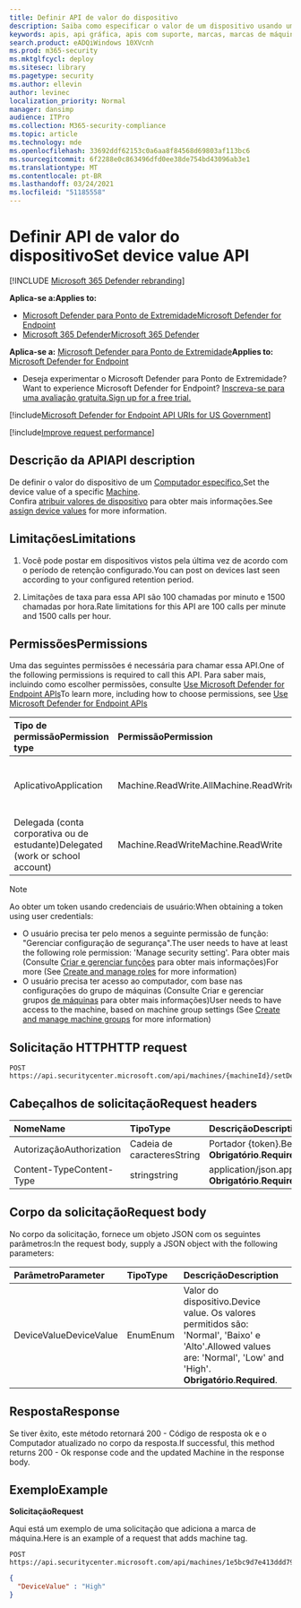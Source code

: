 ```yaml
---
title: Definir API de valor do dispositivo
description: Saiba como especificar o valor de um dispositivo usando uma API do Microsoft Defender para Ponto de Extremidade.
keywords: apis, api gráfica, apis com suporte, marcas, marcas de máquina
search.product: eADQiWindows 10XVcnh
ms.prod: m365-security
ms.mktglfcycl: deploy
ms.sitesec: library
ms.pagetype: security
ms.author: ellevin
author: levinec
localization_priority: Normal
manager: dansimp
audience: ITPro
ms.collection: M365-security-compliance
ms.topic: article
ms.technology: mde
ms.openlocfilehash: 33692ddf62153c0a6aa8f84568d69803af113bc6
ms.sourcegitcommit: 6f2288e0c863496dfd0ee38de754bd43096ab3e1
ms.translationtype: MT
ms.contentlocale: pt-BR
ms.lasthandoff: 03/24/2021
ms.locfileid: "51185558"
---
```

# <a name="set-device-value-api"></a><span data-ttu-id="a4483-104">Definir API de valor do dispositivo</span><span class="sxs-lookup"><span data-stu-id="a4483-104">Set device value API</span></span>

[!INCLUDE [Microsoft 365 Defender rebranding](../../includes/microsoft-defender.md)]

<span data-ttu-id="a4483-105">**Aplica-se a:**</span><span class="sxs-lookup"><span data-stu-id="a4483-105">**Applies to:**</span></span>
- [<span data-ttu-id="a4483-106">Microsoft Defender para Ponto de Extremidade</span><span class="sxs-lookup"><span data-stu-id="a4483-106">Microsoft Defender for Endpoint</span></span>](https://go.microsoft.com/fwlink/p/?linkid=2154037)
- [<span data-ttu-id="a4483-107">Microsoft 365 Defender</span><span class="sxs-lookup"><span data-stu-id="a4483-107">Microsoft 365 Defender</span></span>](https://go.microsoft.com/fwlink/?linkid=2118804)

<span data-ttu-id="a4483-108">**Aplica-se a:** [Microsoft Defender para Ponto de Extremidade](https://go.microsoft.com/fwlink/?linkid=2154037)</span><span class="sxs-lookup"><span data-stu-id="a4483-108">**Applies to:** [Microsoft Defender for Endpoint](https://go.microsoft.com/fwlink/?linkid=2154037)</span></span>

- <span data-ttu-id="a4483-109">Deseja experimentar o Microsoft Defender para Ponto de Extremidade?</span><span class="sxs-lookup"><span data-stu-id="a4483-109">Want to experience Microsoft Defender for Endpoint?</span></span> [<span data-ttu-id="a4483-110">Inscreva-se para uma avaliação gratuita.</span><span class="sxs-lookup"><span data-stu-id="a4483-110">Sign up for a free trial.</span></span>](https://www.microsoft.com/microsoft-365/windows/microsoft-defender-atp?ocid=docs-wdatp-exposedapis-abovefoldlink) 

[!include[Microsoft Defender for Endpoint API URIs for US Government](../../includes/microsoft-defender-api-usgov.md)]

[!include[Improve request performance](../../includes/improve-request-performance.md)]


## <a name="api-description"></a><span data-ttu-id="a4483-111">Descrição da API</span><span class="sxs-lookup"><span data-stu-id="a4483-111">API description</span></span>

<span data-ttu-id="a4483-112">De definir o valor do dispositivo de um [Computador específico.](machine.md)</span><span class="sxs-lookup"><span data-stu-id="a4483-112">Set the device value of a specific [Machine](machine.md).</span></span><br>
<span data-ttu-id="a4483-113">Confira [atribuir valores de dispositivo](tvm-assign-device-value.md) para obter mais informações.</span><span class="sxs-lookup"><span data-stu-id="a4483-113">See [assign device values](tvm-assign-device-value.md) for more information.</span></span>

## <a name="limitations"></a><span data-ttu-id="a4483-114">Limitações</span><span class="sxs-lookup"><span data-stu-id="a4483-114">Limitations</span></span>

1. <span data-ttu-id="a4483-115">Você pode postar em dispositivos vistos pela última vez de acordo com o período de retenção configurado.</span><span class="sxs-lookup"><span data-stu-id="a4483-115">You can post on devices last seen according to your configured retention period.</span></span>

2. <span data-ttu-id="a4483-116">Limitações de taxa para essa API são 100 chamadas por minuto e 1500 chamadas por hora.</span><span class="sxs-lookup"><span data-stu-id="a4483-116">Rate limitations for this API are 100 calls per minute and 1500 calls per hour.</span></span>


## <a name="permissions"></a><span data-ttu-id="a4483-117">Permissões</span><span class="sxs-lookup"><span data-stu-id="a4483-117">Permissions</span></span>

<span data-ttu-id="a4483-118">Uma das seguintes permissões é necessária para chamar essa API.</span><span class="sxs-lookup"><span data-stu-id="a4483-118">One of the following permissions is required to call this API.</span></span> <span data-ttu-id="a4483-119">Para saber mais, incluindo como escolher permissões, consulte [Use Microsoft Defender for Endpoint APIs](apis-intro.md)</span><span class="sxs-lookup"><span data-stu-id="a4483-119">To learn more, including how to choose permissions, see [Use Microsoft Defender for Endpoint APIs](apis-intro.md)</span></span>

<span data-ttu-id="a4483-120">Tipo de permissão</span><span class="sxs-lookup"><span data-stu-id="a4483-120">Permission type</span></span> |    <span data-ttu-id="a4483-121">Permissão</span><span class="sxs-lookup"><span data-stu-id="a4483-121">Permission</span></span>    |    <span data-ttu-id="a4483-122">Nome de exibição de permissão</span><span class="sxs-lookup"><span data-stu-id="a4483-122">Permission display name</span></span>
:---|:---|:---
<span data-ttu-id="a4483-123">Aplicativo</span><span class="sxs-lookup"><span data-stu-id="a4483-123">Application</span></span> |    <span data-ttu-id="a4483-124">Machine.ReadWrite.All</span><span class="sxs-lookup"><span data-stu-id="a4483-124">Machine.ReadWrite.All</span></span> |    <span data-ttu-id="a4483-125">'Ler e gravar todas as informações do computador'</span><span class="sxs-lookup"><span data-stu-id="a4483-125">'Read and write all machine information'</span></span>
<span data-ttu-id="a4483-126">Delegada (conta corporativa ou de estudante)</span><span class="sxs-lookup"><span data-stu-id="a4483-126">Delegated (work or school account)</span></span> | <span data-ttu-id="a4483-127">Machine.ReadWrite</span><span class="sxs-lookup"><span data-stu-id="a4483-127">Machine.ReadWrite</span></span> | <span data-ttu-id="a4483-128">'Informações de máquina de leitura e gravação'</span><span class="sxs-lookup"><span data-stu-id="a4483-128">'Read and write machine information'</span></span>

>[!Note]
> <span data-ttu-id="a4483-129">Ao obter um token usando credenciais de usuário:</span><span class="sxs-lookup"><span data-stu-id="a4483-129">When obtaining a token using user credentials:</span></span>
>
>- <span data-ttu-id="a4483-130">O usuário precisa ter pelo menos a seguinte permissão de função: "Gerenciar configuração de segurança".</span><span class="sxs-lookup"><span data-stu-id="a4483-130">The user needs to have at least the following role permission: 'Manage security setting'.</span></span> <span data-ttu-id="a4483-131">Para obter mais (Consulte [Criar e gerenciar funções](user-roles.md) para obter mais informações)</span><span class="sxs-lookup"><span data-stu-id="a4483-131">For more  (See [Create and manage roles](user-roles.md) for more information)</span></span>
>- <span data-ttu-id="a4483-132">O usuário precisa ter acesso ao computador, com base nas configurações do grupo de máquinas (Consulte Criar e gerenciar grupos [de máquinas](machine-groups.md) para obter mais informações)</span><span class="sxs-lookup"><span data-stu-id="a4483-132">User needs to have access to the machine, based on machine group settings (See [Create and manage machine groups](machine-groups.md) for more information)</span></span>

## <a name="http-request"></a><span data-ttu-id="a4483-133">Solicitação HTTP</span><span class="sxs-lookup"><span data-stu-id="a4483-133">HTTP request</span></span>

```http
POST https://api.securitycenter.microsoft.com/api/machines/{machineId}/setDeviceValue
```

## <a name="request-headers"></a><span data-ttu-id="a4483-134">Cabeçalhos de solicitação</span><span class="sxs-lookup"><span data-stu-id="a4483-134">Request headers</span></span>

<span data-ttu-id="a4483-135">Nome</span><span class="sxs-lookup"><span data-stu-id="a4483-135">Name</span></span> | <span data-ttu-id="a4483-136">Tipo</span><span class="sxs-lookup"><span data-stu-id="a4483-136">Type</span></span> | <span data-ttu-id="a4483-137">Descrição</span><span class="sxs-lookup"><span data-stu-id="a4483-137">Description</span></span>
:---|:---|:---
<span data-ttu-id="a4483-138">Autorização</span><span class="sxs-lookup"><span data-stu-id="a4483-138">Authorization</span></span> | <span data-ttu-id="a4483-139">Cadeia de caracteres</span><span class="sxs-lookup"><span data-stu-id="a4483-139">String</span></span> | <span data-ttu-id="a4483-140">Portador {token}.</span><span class="sxs-lookup"><span data-stu-id="a4483-140">Bearer {token}.</span></span> <span data-ttu-id="a4483-141">**Obrigatório**.</span><span class="sxs-lookup"><span data-stu-id="a4483-141">**Required**.</span></span>
<span data-ttu-id="a4483-142">Content-Type</span><span class="sxs-lookup"><span data-stu-id="a4483-142">Content-Type</span></span> | <span data-ttu-id="a4483-143">string</span><span class="sxs-lookup"><span data-stu-id="a4483-143">string</span></span> | <span data-ttu-id="a4483-144">application/json.</span><span class="sxs-lookup"><span data-stu-id="a4483-144">application/json.</span></span> <span data-ttu-id="a4483-145">**Obrigatório**.</span><span class="sxs-lookup"><span data-stu-id="a4483-145">**Required**.</span></span>

## <a name="request-body"></a><span data-ttu-id="a4483-146">Corpo da solicitação</span><span class="sxs-lookup"><span data-stu-id="a4483-146">Request body</span></span>

<span data-ttu-id="a4483-147">No corpo da solicitação, fornece um objeto JSON com os seguintes parâmetros:</span><span class="sxs-lookup"><span data-stu-id="a4483-147">In the request body, supply a JSON object with the following parameters:</span></span>

<span data-ttu-id="a4483-148">Parâmetro</span><span class="sxs-lookup"><span data-stu-id="a4483-148">Parameter</span></span> |    <span data-ttu-id="a4483-149">Tipo</span><span class="sxs-lookup"><span data-stu-id="a4483-149">Type</span></span>    | <span data-ttu-id="a4483-150">Descrição</span><span class="sxs-lookup"><span data-stu-id="a4483-150">Description</span></span>
:---|:---|:---
<span data-ttu-id="a4483-151">DeviceValue</span><span class="sxs-lookup"><span data-stu-id="a4483-151">DeviceValue</span></span> |    <span data-ttu-id="a4483-152">Enum</span><span class="sxs-lookup"><span data-stu-id="a4483-152">Enum</span></span> |    <span data-ttu-id="a4483-153">Valor do dispositivo.</span><span class="sxs-lookup"><span data-stu-id="a4483-153">Device value.</span></span> <span data-ttu-id="a4483-154">Os valores permitidos são: 'Normal', 'Baixo' e 'Alto'.</span><span class="sxs-lookup"><span data-stu-id="a4483-154">Allowed values are: 'Normal', 'Low' and 'High'.</span></span> <span data-ttu-id="a4483-155">**Obrigatório**.</span><span class="sxs-lookup"><span data-stu-id="a4483-155">**Required**.</span></span>

## <a name="response"></a><span data-ttu-id="a4483-156">Resposta</span><span class="sxs-lookup"><span data-stu-id="a4483-156">Response</span></span>

<span data-ttu-id="a4483-157">Se tiver êxito, este método retornará 200 - Código de resposta ok e o Computador atualizado no corpo da resposta.</span><span class="sxs-lookup"><span data-stu-id="a4483-157">If successful, this method returns 200 - Ok response code and the updated Machine in the response body.</span></span>

## <a name="example"></a><span data-ttu-id="a4483-158">Exemplo</span><span class="sxs-lookup"><span data-stu-id="a4483-158">Example</span></span>

<span data-ttu-id="a4483-159">**Solicitação**</span><span class="sxs-lookup"><span data-stu-id="a4483-159">**Request**</span></span>

<span data-ttu-id="a4483-160">Aqui está um exemplo de uma solicitação que adiciona a marca de máquina.</span><span class="sxs-lookup"><span data-stu-id="a4483-160">Here is an example of a request that adds machine tag.</span></span>

```http
POST https://api.securitycenter.microsoft.com/api/machines/1e5bc9d7e413ddd7902c2932e418702b84d0cc07/setDeviceValue
```

```json
{
  "DeviceValue" : "High"
}
```
